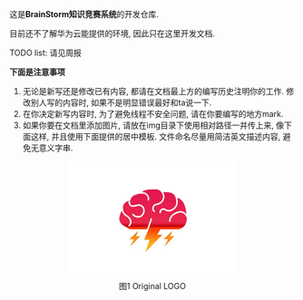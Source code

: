 这是**BrainStorm知识竞赛系统**的开发仓库.

目前还不了解华为云能提供的环境, 因此只在这里开发文档.

TODO list: 请见周报

**下面是注意事项**

1. 无论是新写还是修改已有内容, 都请在文档最上方的编写历史注明你的工作. 修改别人写的内容时, 如果不是明显错误最好和ta说一下.
2. 在你决定新写内容时, 为了避免线程不安全问题, 请在你要编写的地方mark.
3. 如果你要在文档里添加图片, 请放在img目录下使用相对路径一并传上来, 像下面这样, 并且使用下面提供的居中模板. 文件命名尽量用简洁英文描述内容, 避免无意义字串.

<div>			<!--块级封装-->
    <center>	<!--将图片和文字居中-->
    <img src="img\brain-storm-logo.jpg" alt="brain-storm-logo" style="zoom:30%;" />
    <br>		<!--换行-->
    图1 Original LOGO	<!--标题-->
    </center>
</div>



